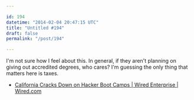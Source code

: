 ```yaml
---

id: 194
datetime: "2014-02-04 20:47:15 UTC"
title: "Untitled #194"
draft: false
permalink: "/post/194"

---
```


I'm not sure how I feel about this. In general, if they aren't planning on giving out accredited degrees, who cares? I'm guessing the only thing that matters here is taxes. 

 
 * [California Cracks Down on Hacker Boot Camps | Wired Enterprise | Wired.com](http://www.wired.com/wiredenterprise/2014/01/california-hacker-bootcamps)



